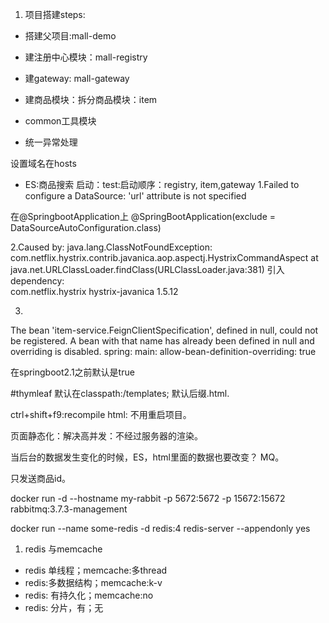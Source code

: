 1. 项目搭建steps:
 - 搭建父项目:mall-demo
 - 建注册中心模块：mall-registry
 - 建gateway: mall-gateway
 - 建商品模块：拆分商品模块：item
 - common工具模块
 
  - 统一异常处理
 
 设置域名在hosts
 
 - ES:商品搜索
 启动：test:启动顺序：registry, item,gateway
 1.Failed to configure a DataSource: 'url' attribute is not specified
 
 在@SpringbootApplication上
 @SpringBootApplication(exclude = DataSourceAutoConfiguration.class)
 
 2.Caused by: 
 java.lang.ClassNotFoundException:
  com.netflix.hystrix.contrib.javanica.aop.aspectj.HystrixCommandAspect
       at java.net.URLClassLoader.findClass(URLClassLoader.java:381)
      引入dependency:  
   <dependency>
       <groupId>com.netflix.hystrix</groupId>
       <artifactId>hystrix-javanica</artifactId>
       <version>1.5.12</version>
   </dependency>
   
   
 3.    
 The bean 'item-service.FeignClientSpecification', defined in null, 
 could not be registered. A bean with that name has already been defined in null 
 and overriding is disabled.
 spring:
    main:
     allow-bean-definition-overriding: true 
     
 在springboot2.1之前默认是true
 
 #thymleaf
 默认在classpath:/templates; 默认后缀.html.

ctrl+shift+f9:recompile html: 不用重启项目。

页面静态化：解决高并发：不经过服务器的渲染。

当后台的数据发生变化的时候，ES，html里面的数据也要改变？
MQ。

只发送商品id。

docker run -d --hostname my-rabbit -p 5672:5672 -p 15672:15672 rabbitmq:3.7.3-management

docker run --name some-redis -d redis:4 redis-server --appendonly yes
1. redis 与memcache

- redis 单线程；memcache:多thread
- redis:多数据结构；memcache:k-v
- redis: 有持久化；memcache:no
- redis: 分片，有；无